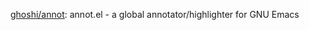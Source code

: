 


[ghoshi/annot](https://github.com/ghoshi/annot): annot.el - a global annotator/highlighter for GNU Emacs







